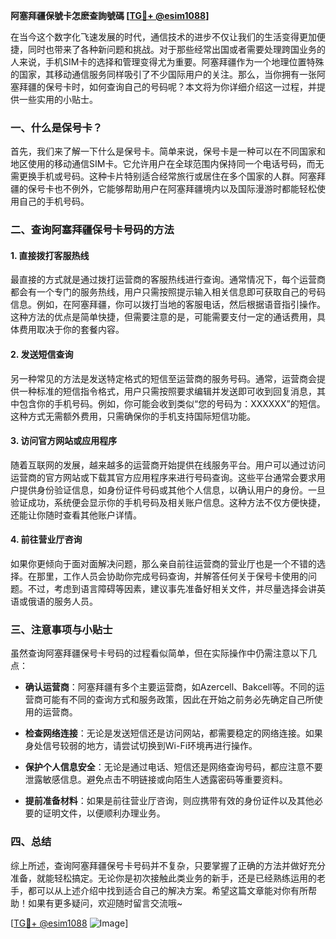 **阿塞拜疆保號卡怎麽查詢號碼 [[TG💪+ @esim1088](https://t.me/s/esim1088)]**

在当今这个数字化飞速发展的时代，通信技术的进步不仅让我们的生活变得更加便捷，同时也带来了各种新问题和挑战。对于那些经常出国或者需要处理跨国业务的人来说，手机SIM卡的选择和管理变得尤为重要。阿塞拜疆作为一个地理位置特殊的国家，其移动通信服务同样吸引了不少国际用户的关注。那么，当你拥有一张阿塞拜疆的保号卡时，如何查询自己的号码呢？本文将为你详细介绍这一过程，并提供一些实用的小贴士。

### 一、什么是保号卡？

首先，我们来了解一下什么是保号卡。简单来说，保号卡是一种可以在不同国家和地区使用的移动通信SIM卡。它允许用户在全球范围内保持同一个电话号码，而无需更换手机或号码。这种卡片特别适合经常旅行或居住在多个国家的人群。阿塞拜疆的保号卡也不例外，它能够帮助用户在阿塞拜疆境内以及国际漫游时都能轻松使用自己的手机号码。

### 二、查询阿塞拜疆保号卡号码的方法

#### 1. 直接拨打客服热线

最直接的方式就是通过拨打运营商的客服热线进行查询。通常情况下，每个运营商都会有一个专门的服务热线，用户只需按照提示输入相关信息即可获取自己的号码信息。例如，在阿塞拜疆，你可以拨打当地的客服电话，然后根据语音指引操作。这种方法的优点是简单快捷，但需要注意的是，可能需要支付一定的通话费用，具体费用取决于你的套餐内容。

#### 2. 发送短信查询

另一种常见的方法是发送特定格式的短信至运营商的服务号码。通常，运营商会提供一种标准的短信指令格式，用户只需按照要求编辑并发送即可收到回复消息，其中包含你的手机号码。例如，你可能会收到类似“您的号码为：XXXXXX”的短信。这种方式无需额外费用，只需确保你的手机支持国际短信功能。

#### 3. 访问官方网站或应用程序

随着互联网的发展，越来越多的运营商开始提供在线服务平台。用户可以通过访问运营商的官方网站或下载其官方应用程序来进行号码查询。这些平台通常会要求用户提供身份验证信息，如身份证件号码或其他个人信息，以确认用户的身份。一旦验证成功，系统便会显示你的手机号码及相关账户信息。这种方法不仅方便快捷，还能让你随时查看其他账户详情。

#### 4. 前往营业厅咨询

如果你更倾向于面对面解决问题，那么亲自前往运营商的营业厅也是一个不错的选择。在那里，工作人员会协助你完成号码查询，并解答任何关于保号卡使用的问题。不过，考虑到语言障碍等因素，建议事先准备好相关文件，并尽量选择会讲英语或俄语的服务人员。

### 三、注意事项与小贴士

虽然查询阿塞拜疆保号卡号码的过程看似简单，但在实际操作中仍需注意以下几点：

- **确认运营商**：阿塞拜疆有多个主要运营商，如Azercell、Bakcell等。不同的运营商可能有不同的查询方式和服务政策，因此在开始之前务必先确定自己所使用的运营商。
  
- **检查网络连接**：无论是发送短信还是访问网站，都需要稳定的网络连接。如果身处信号较弱的地方，请尝试切换到Wi-Fi环境再进行操作。

- **保护个人信息安全**：无论是通过电话、短信还是网络查询号码，都应注意不要泄露敏感信息。避免点击不明链接或向陌生人透露密码等重要资料。

- **提前准备材料**：如果是前往营业厅咨询，则应携带有效的身份证件以及其他必要的证明文件，以便顺利办理业务。

### 四、总结

综上所述，查询阿塞拜疆保号卡号码并不复杂，只要掌握了正确的方法并做好充分准备，就能轻松搞定。无论你是初次接触此类业务的新手，还是已经熟练运用的老手，都可以从上述介绍中找到适合自己的解决方案。希望这篇文章能对你有所帮助！如果有更多疑问，欢迎随时留言交流哦~ 

[[TG💪+ @esim1088](https://t.me/s/esim1088) ![Image](https://i.postimg.cc/4NQfJmqS/Snipaste-2025-05-13-00-14-12.png)]